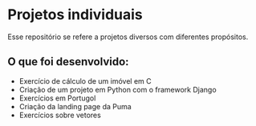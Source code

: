 # Projetos individuais

Esse repositório se refere a projetos diversos com diferentes propósitos.

## O que foi desenvolvido: 
- Exercício de cálculo de um imóvel em C
- Criação de um projeto em Python com o framework Django
- Exercícios em Portugol 
- Criação da landing page da Puma
- Exercícios sobre vetores


